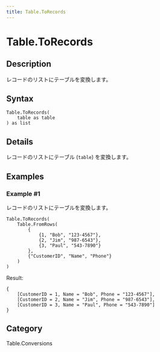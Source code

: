 ```yaml
---
title: Table.ToRecords
---
```


# Table.ToRecords


## Description

レコードのリストにテーブルを変換します。


## Syntax

```powerquery
Table.ToRecords(
    table as table
) as list
```


## Details

レコードのリストにテーブル (<code>table</code>) を変換します。


## Examples

### Example #1 
レコードのリストにテーブルを変換します。
```powerquery
Table.ToRecords(
    Table.FromRows(
        {
            {1, "Bob", "123-4567"},
            {2, "Jim", "987-6543"},
            {3, "Paul", "543-7890"}
        },
        {"CustomerID", "Name", "Phone"}
    )
)
```

Result: 
```powerquery
{
    [CustomerID = 1, Name = "Bob", Phone = "123-4567"],
    [CustomerID = 2, Name = "Jim", Phone = "987-6543"],
    [CustomerID = 3, Name = "Paul", Phone = "543-7890"]
}
```




## Category
Table.Conversions
